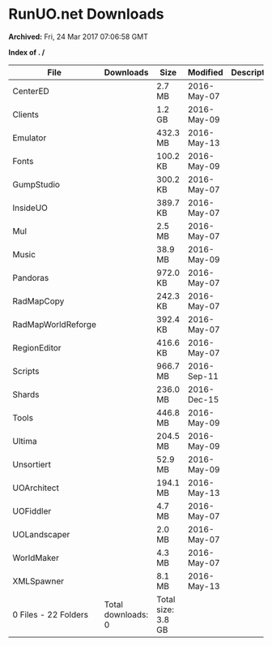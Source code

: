# RunUO.net Downloads #

**Archived:** Fri, 24 Mar 2017 07:06:58 GMT

**Index of . /**

| File |Downloads |Size |Modified |Description |
| ---- |  ---- |  ---- |  ---- |  ---- |
| CenterED | |2.7 MB |2016-May-07 | |
| Clients | |1.2 GB |2016-May-09 | |
| Emulator | |432.3 MB |2016-May-13 | |
| Fonts | |100.2 KB |2016-May-09 | |
| GumpStudio | |300.2 KB |2016-May-07 | |
| InsideUO | |389.7 KB |2016-May-07 | |
| Mul | |2.5 MB |2016-May-07 | |
| Music | |38.9 MB |2016-May-09 | |
| Pandoras | |972.0 KB |2016-May-07 | |
| RadMapCopy | |242.3 KB |2016-May-07 | |
| RadMapWorldReforge | |392.4 KB |2016-May-07 | |
| RegionEditor | |416.6 KB |2016-May-07 | |
| Scripts | |966.7 MB |2016-Sep-11 | |
| Shards | |236.0 MB |2016-Dec-15 | |
| Tools | |446.8 MB |2016-May-09 | |
| Ultima | |204.5 MB |2016-May-09 | |
| Unsortiert | |52.9 MB |2016-May-09 | |
| UOArchitect | |194.1 MB |2016-May-13 | |
| UOFiddler | |4.7 MB |2016-May-07 | |
| UOLandscaper | |2.0 MB |2016-May-07 | |
| WorldMaker | |4.3 MB |2016-May-07 | |
| XMLSpawner | |8.1 MB |2016-May-13 | |
| 0 Files - 22 Folders |Total downloads: 0 |Total size: 3.8 GB | | |
